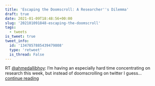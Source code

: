 ```yaml
---
title: 'Escaping the Doomscroll: A Researcher''s Dilemma'
draft: true
date: 2021-01-09T18:48:56+00:00
slug: '202101091848-escaping-the-doomscroll'
tags:
  - tweets
is_tweet: true
tweet_info:
  id: '1347857885439479808'
  type: 'retweet'
  is_thread: False
---
```




RT [@ahmedallibhoy](https://x.com/ahmedallibhoy): I’m having an especially hard time concentrating on research this week, but instead of doomscrolling on twitter I guess… [continue reading](https://x.com/sytelus/status/1347857885439479808)
